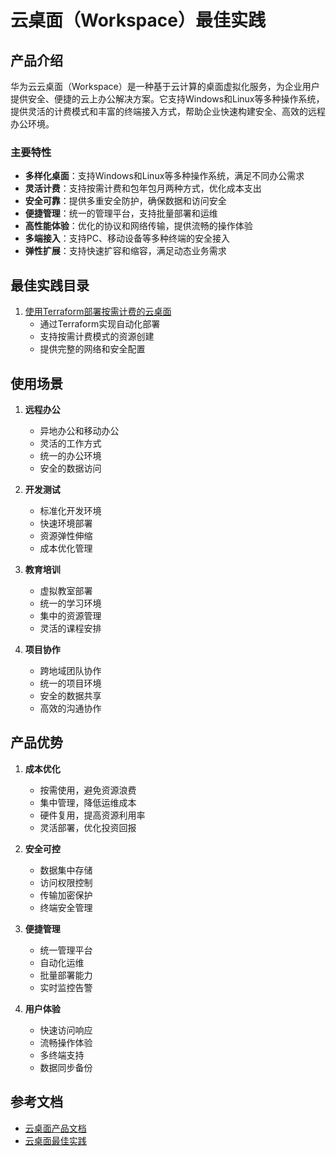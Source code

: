 # 云桌面（Workspace）最佳实践

## 产品介绍

华为云云桌面（Workspace）是一种基于云计算的桌面虚拟化服务，为企业用户提供安全、便捷的云上办公解决方案。它支持Windows和Linux等多种操作系统，提供灵活的计费模式和丰富的终端接入方式，帮助企业快速构建安全、高效的远程办公环境。

### 主要特性

- **多样化桌面**：支持Windows和Linux等多种操作系统，满足不同办公需求
- **灵活计费**：支持按需计费和包年包月两种方式，优化成本支出
- **安全可靠**：提供多重安全防护，确保数据和访问安全
- **便捷管理**：统一的管理平台，支持批量部署和运维
- **高性能体验**：优化的协议和网络传输，提供流畅的操作体验
- **多端接入**：支持PC、移动设备等多种终端的安全接入
- **弹性扩展**：支持快速扩容和缩容，满足动态业务需求

## 最佳实践目录

1. [使用Terraform部署按需计费的云桌面](./postpaid_desktop.md)
   - 通过Terraform实现自动化部署
   - 支持按需计费模式的资源创建
   - 提供完整的网络和安全配置

## 使用场景

1. **远程办公**
   - 异地办公和移动办公
   - 灵活的工作方式
   - 统一的办公环境
   - 安全的数据访问

2. **开发测试**
   - 标准化开发环境
   - 快速环境部署
   - 资源弹性伸缩
   - 成本优化管理

3. **教育培训**
   - 虚拟教室部署
   - 统一的学习环境
   - 集中的资源管理
   - 灵活的课程安排

4. **项目协作**
   - 跨地域团队协作
   - 统一的项目环境
   - 安全的数据共享
   - 高效的沟通协作

## 产品优势

1. **成本优化**
   - 按需使用，避免资源浪费
   - 集中管理，降低运维成本
   - 硬件复用，提高资源利用率
   - 灵活部署，优化投资回报

2. **安全可控**
   - 数据集中存储
   - 访问权限控制
   - 传输加密保护
   - 终端安全管理

3. **便捷管理**
   - 统一管理平台
   - 自动化运维
   - 批量部署能力
   - 实时监控告警

4. **用户体验**
   - 快速访问响应
   - 流畅操作体验
   - 多终端支持
   - 数据同步备份

## 参考文档

- [云桌面产品文档](https://support.huaweicloud.com/workspace/index.html)
- [云桌面最佳实践](https://github.com/huaweicloud/terraform-provider-huaweicloud/tree/master/examples/workspace)
